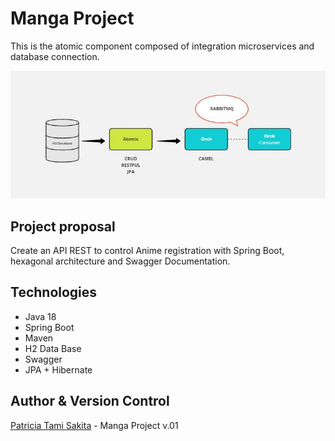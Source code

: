 # Manga Project

This is the atomic component composed of integration microservices and database connection.

![alt text](https://github.com/tamisakita/anime-rest-api/blob/main/ARC.JPG "Arquitetura")

## Project proposal
Create an API REST to control Anime registration with Spring Boot, hexagonal architecture and Swagger Documentation.

## Technologies
 * Java 18
 * Spring Boot
 * Maven  
 * H2 Data Base
 * Swagger
 * JPA + Hibernate
 
 ## Author & Version Control
[Patricia Tami Sakita](https://github.com/tamisakita) - Manga Project v.01








